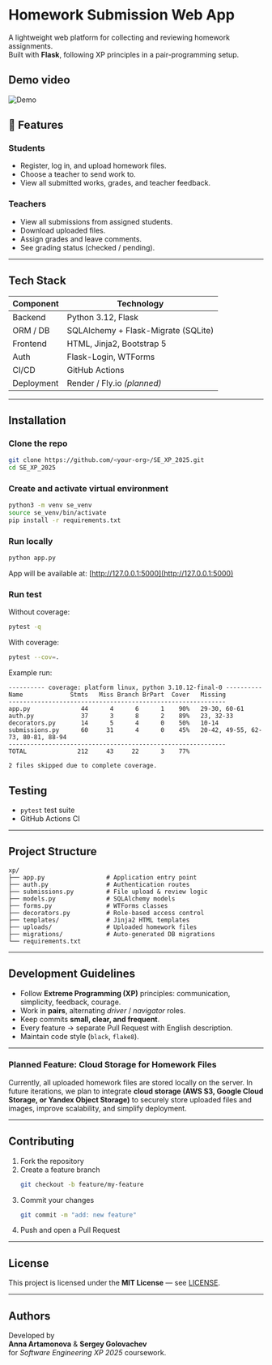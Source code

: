 # Homework Submission Web App

A lightweight web platform for collecting and reviewing homework assignments.  
Built with **Flask**, following XP principles in a pair-programming setup.
## Demo video
![Demo](assets/demo.gif)

## 🚀 Features

### Students
- Register, log in, and upload homework files.
- Choose a teacher to send work to.
- View all submitted works, grades, and teacher feedback.

### Teachers
- View all submissions from assigned students.
- Download uploaded files.
- Assign grades and leave comments.
- See grading status (checked / pending).

---

## Tech Stack

| Component | Technology |
|------------|-------------|
| Backend | Python 3.12, Flask |
| ORM / DB | SQLAlchemy + Flask-Migrate (SQLite) |
| Frontend | HTML, Jinja2, Bootstrap 5 |
| Auth | Flask-Login, WTForms |
| CI/CD | GitHub Actions  |
| Deployment | Render / Fly.io *(planned)* |

---

## Installation

### Clone the repo
```bash
git clone https://github.com/<your-org>/SE_XP_2025.git
cd SE_XP_2025
```

### Create and activate virtual environment
```bash
python3 -m venv se_venv
source se_venv/bin/activate
pip install -r requirements.txt
```

### Run locally
```bash
python app.py
```
App will be available at: [http://127.0.0.1:5000](http://127.0.0.1:5000)

### Run test
Without coverage:
```bash
pytest -q
```
With coverage:
```bash
pytest --cov=.
```
Example run:
```
---------- coverage: platform linux, python 3.10.12-final-0 ----------
Name             Stmts   Miss Branch BrPart  Cover   Missing
------------------------------------------------------------
app.py              44      4      6      1    90%   29-30, 60-61
auth.py             37      3      8      2    89%   23, 32-33
decorators.py       14      5      4      0    50%   10-14
submissions.py      60     31      4      0    45%   20-42, 49-55, 62-73, 80-81, 88-94
------------------------------------------------------------
TOTAL              212     43     22      3    77%

2 files skipped due to complete coverage.
```

##  Testing

- `pytest` test suite  
- GitHub Actions CI  

---

##  Project Structure

```
xp/
├── app.py                 # Application entry point
├── auth.py                # Authentication routes
├── submissions.py         # File upload & review logic
├── models.py              # SQLAlchemy models
├── forms.py               # WTForms classes
├── decorators.py          # Role-based access control
├── templates/             # Jinja2 HTML templates
├── uploads/               # Uploaded homework files
├── migrations/            # Auto-generated DB migrations
└── requirements.txt
```

---

## Development Guidelines

- Follow **Extreme Programming (XP)** principles: communication, simplicity, feedback, courage.  
- Work in **pairs**, alternating *driver* / *navigator* roles.  
- Keep commits **small, clear, and frequent**.  
- Every feature → separate Pull Request with English description.  
- Maintain code style (`black`, `flake8`).

---

### Planned Feature: Cloud Storage for Homework Files

Currently, all uploaded homework files are stored locally on the server.
In future iterations, we plan to integrate **cloud storage (AWS S3, Google Cloud Storage, or Yandex Object Storage)**
to securely store uploaded files and images, improve scalability, and simplify deployment.


---

##  Contributing

1. Fork the repository  
2. Create a feature branch  
   ```bash
   git checkout -b feature/my-feature
   ```
3. Commit your changes  
   ```bash
   git commit -m "add: new feature"
   ```
4. Push and open a Pull Request  

---

## License

This project is licensed under the **MIT License** — see [LICENSE](LICENSE).

---

## Authors

Developed by  
**Anna Artamonova** & **Sergey Golovachev**  
for *Software Engineering XP 2025* coursework.
